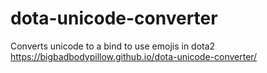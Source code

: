 # dota-unicode-converter
Converts unicode to a bind to use emojis in dota2
https://bigbadbodypillow.github.io/dota-unicode-converter/
